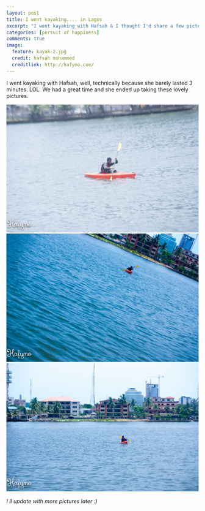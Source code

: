 ```yaml
---
layout: post
title: I went kayaking.... in Lagos
excerpt: "I went kayaking with Hafsah & I thought I'd share a few pictures."
categories: [persuit of happiness]
comments: true
image:
  feature: kayak-2.jpg
  credit: hafsah mohammed
  creditlink: http://hafymo.com/
---
```



I went kayaking with Hafsah, well, technically because she barely lasted 3 minutes. LOL.
We had a great time and she ended up taking these lovely pictures. 

![Kayak Image 3](/img/kayak-3.jpg)
![Kayak Image 3](/img/kayak-1.jpg)
![Kayak Image 3](/img/kayak-4.jpg)


*I ll update with more pictures later :)*